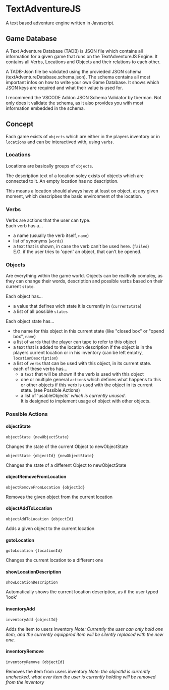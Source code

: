 # TextAdventureJS
A text based adventure engine written in Javascript. 

## Game Database 
A Text Adventure Database (TADB) is JSON file which contains all information for a given game that runs on the TextAdventureJS Engine.
It contains all Verbs, Locations and Objects and their relations to each other.

A TADB-Json file be validated using the provieded JSON schema (textAdventureDatabase.schema.json). The schema contains all most important infos on how to write your own Game Database. It shows which JSON keys are required and what their value is used for.

I recommend the VSCODE Addon JSON Schema Validator by tberman. Not only does it validate the schema, as it also provides you with most information embedded in the schema.

## Concept
Each game exists of ```objects``` which are either in the players inventory or in ```locations``` and can be interactived with, using ```verbs```.

### Locations
Locations are basically groups of ```objects```.

The description text of a location soley exists of objects which are connected to it. An empty location has no description.

This means a location should always have at least on object, at any given moment, which descripbes the basic environment of the location.

### Verbs
Verbs are actions that the user can type. \
   Each verb has a...
   - a name (usually the verb itself, ```name```)
   - list of synonyms (```words```)
   - a text that is shown, in case the verb can't be used here. (```failed```) \
   E.G. if the user tries to 'open' an object, that can't be opened.

### Objects
Are everything within the game world.
Objects can be realtivily compley, as they can change their words, description and possible verbs based on their current ```state```.

Each object has...
- a value that defines wich state it is currently in (```currentState```)
- a list of all possible ```states```

Each object state has...
- the name for this object in this current state (like "closed box" or "opend box", ```name```)
- a list of ```words``` that the player can tape to refer to this object
- a text that is added to the location description if the object is in the players current location or in his inventory (can be left emptry, ```locationDescription```)
- a list of ```verbs``` that can be used with this object, in its current state. \
    each of these verbs has...
    - a ```text``` that will be shown if the verb is used with this object
    - one or multiple general ```action```s which defines what happens to this or other objects if this verb is used with the object in its current state. (see Possible Actions)
    - a list of 'usableObjects' *which is currently unused*. \
     It is designed to implement usage of object with other objects.



### Possible Actions

#### objectState

 ```
 objectState {newObjectState}
 ```
Changes the state of the current Object to newObjectState
 ```
objectState {objectId} {newObjectState}
 ```
Changes the state of a different Object to newObjectState

#### objectRemoveFromLocation
 ```
objectRemoveFromLocation {objectId}
 ```
Removes the given object from the current location

#### objectAddToLocation
 ```
objectAddToLocation {objectId}
 ```
Adds a given object to the current location

#### gotoLocation
 ```
gotoLocation {locationId}
 ```
Changes the current location to a different one

#### showLocationDescription
 ```
showLocationDescription
 ```
Automatically shows the current location description, as if the user typed 'look'

#### inventoryAdd
 ```
inventoryAdd {objectId}
 ```
Adds the item to users inventory
*Note: Currently the user can only hold one item, and the currently equippred item will be silently replaced with the new one.*

#### inventoryRemove
 ```
inventoryRemove {objectId}
 ```
 Removes the item from users inventory
 *Note: the objectId is currently unchecked, what ever item the user is currently holding will be removed from the inventory*